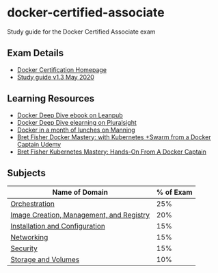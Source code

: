 # docker-certified-associate

Study guide for the Docker Certified Associate exam

## Exam Details

- [Docker Certification Homepage](https://success.mirantis.com/certification)
- [Study guide v1.3 May 2020](https://docker.cdn.prismic.io/docker/4a619747-6889-48cd-8420-60f24a6a13ac_DCA_study+Guide_v1.3.pdf)

## Learning Resources

- [Docker Deep Dive ebook on Leanpub](https://leanpub.com/dockerdeepdive)
- [Docker Deep Dive elearning on Pluralsight](https://app.pluralsight.com/library/courses/docker-deep-dive-update/table-of-contents)
- [Docker in a month of lunches on Manning](https://www.manning.com/books/learn-docker-in-a-month-of-lunches)
- [Bret Fisher Docker Mastery: with Kubernetes +Swarm from a Docker Captain Udemy](https://www.udemy.com/course/docker-mastery/)
- [Bret Fisher Kubernetes Mastery: Hands-On From A Docker Captain](https://www.udemy.com/course/kubernetesmastery)

## Subjects

|Name of Domain                            | % of Exam |
| -------------                            |-----      |
| [Orchestration](Orchestration/README.md)                            | 25%       |
| [Image Creation, Management, and Registry](Image-Creation-Management-and-Registry/README.md) | 20%       |
| [Installation and Configuration](Installation-and-Configuration/README.md)          | 15%       |
| [Networking](Networking/README.md)                               | 15%       |
| [Security](Security/README.md)                                 | 15%       |
| [Storage and Volumes](Storage-and-Volumes/README.md)                     | 10%       |
